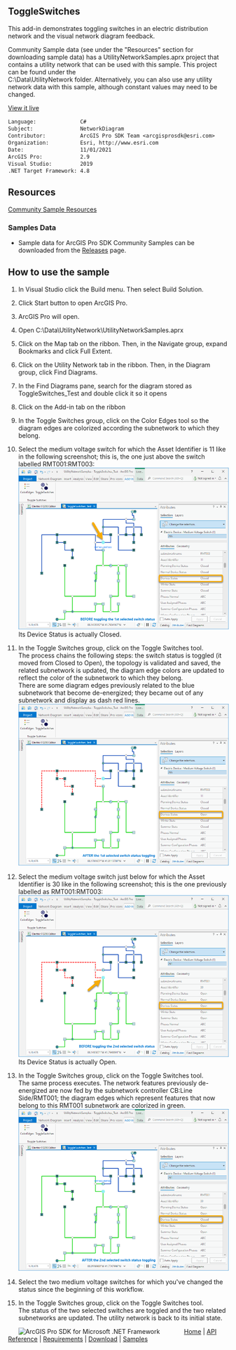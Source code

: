 ## ToggleSwitches

<!-- TODO: Write a brief abstract explaining this sample -->
This add-in demonstrates toggling switches in an electric distribution network and the visual network diagram feedback.  
   
Community Sample data (see under the "Resources" section for downloading sample data) has a UtilityNetworkSamples.aprx  project that contains a utility network that can be used with this sample.  This project can be found under the   
C:\Data\UtilityNetwork folder. Alternatively, you can also use any utility network data with this sample, although constant  values may need to be changed.  
  
  


<a href="http://pro.arcgis.com/en/pro-app/sdk/" target="_blank">View it live</a>

<!-- TODO: Fill this section below with metadata about this sample-->
```
Language:              C#
Subject:               NetworkDiagram
Contributor:           ArcGIS Pro SDK Team <arcgisprosdk@esri.com>
Organization:          Esri, http://www.esri.com
Date:                  11/01/2021
ArcGIS Pro:            2.9
Visual Studio:         2019
.NET Target Framework: 4.8
```

## Resources

[Community Sample Resources](https://github.com/Esri/arcgis-pro-sdk-community-samples#resources)

### Samples Data

* Sample data for ArcGIS Pro SDK Community Samples can be downloaded from the [Releases](https://github.com/Esri/arcgis-pro-sdk-community-samples/releases) page.  

## How to use the sample
<!-- TODO: Explain how this sample can be used. To use images in this section, create the image file in your sample project's screenshots folder. Use relative url to link to this image using this syntax: ![My sample Image](FacePage/SampleImage.png) -->
1. In Visual Studio click the Build menu.  Then select Build Solution.  
1. Click Start button to open ArcGIS Pro.  
1. ArcGIS Pro will open.  
1. Open C:\Data\UtilityNetwork\UtilityNetworkSamples.aprx   
1. Click on the Map tab on the ribbon. Then, in the Navigate group, expand Bookmarks and click Full Extent.  
1. Click on the Utility Network tab in the ribbon. Then, in the Diagram group, click Find Diagrams.  
1. In the Find Diagrams pane, search for the diagram stored as ToggleSwitches_Test and double click it so it opens  
1. Click on the Add-in tab on the ribbon    
1. In the Toggle Switches group, click on the Color Edges tool so the diagram edges are colorized according the subnetwork to which they belong.  
1. Select the medium voltage switch for which the Asset Identifier is 11 like in the following screenshot; this is, the one just above the switch labelled RMT001:RMT003:  
![UI](Screenshots/ToogleSwitches1.png)  
Its Device Status is actually Closed.  
  
1. In the Toggle Switches group, click on the Toggle Switches tool.  
The process chains the following steps: the switch status is toggled (it moved from Closed to Open), the topology is validated and saved, the related subnetwork is updated, the diagram edge colors are updated to reflect the color of the subnetwork to which they belong.  
There are some diagram edges previously related to the blue subnetwork that become de-energized; they became out of any subnetwork and display as dash red lines.  
![UI](Screenshots/ToogleSwitches2.png)  
  
1. Select the medium voltage switch just below for which the Asset Identifier is 30 like in the following screenshot; this is the one previously labelled as RMT001:RMT003:  
![UI](Screenshots/ToogleSwitches3.png)  
Its Device Status is actually Open.	  
  
1. In the Toggle Switches group, click on the Toggle Switches tool.  
The same process executes. The network features previously de-energized are now fed by the subnetwork controller CB:Line Side/RMT001; the diagram edges which represent features that now belong to this RMT001 subnetwork are colorized in green.  
![UI](Screenshots/ToogleSwitches4.png)  
  
1. Select the two medium voltage switches for which you've changed the status since the beginning of this workflow.  
1. In the Toggle Switches group, click on the Toggle Switches tool.  
The status of the two selected switches are toggled and the two related subnetworks are updated. The utility network is back to its initial state.  
  


<!-- End -->

&nbsp;&nbsp;&nbsp;&nbsp;&nbsp;&nbsp;<img src="https://esri.github.io/arcgis-pro-sdk/images/ArcGISPro.png"  alt="ArcGIS Pro SDK for Microsoft .NET Framework" height = "20" width = "20" align="top"  >
&nbsp;&nbsp;&nbsp;&nbsp;&nbsp;&nbsp;&nbsp;&nbsp;&nbsp;&nbsp;&nbsp;&nbsp;
[Home](https://github.com/Esri/arcgis-pro-sdk/wiki) | <a href="https://pro.arcgis.com/en/pro-app/latest/sdk/api-reference" target="_blank">API Reference</a> | [Requirements](https://github.com/Esri/arcgis-pro-sdk/wiki#requirements) | [Download](https://github.com/Esri/arcgis-pro-sdk/wiki#installing-arcgis-pro-sdk-for-net) | <a href="https://github.com/esri/arcgis-pro-sdk-community-samples" target="_blank">Samples</a>
